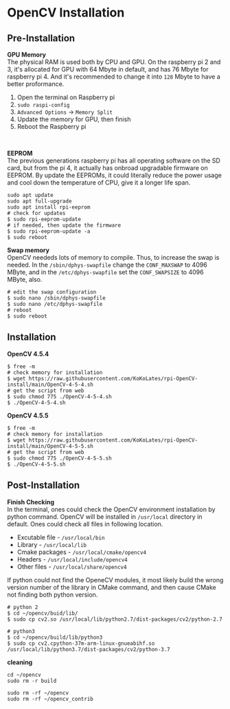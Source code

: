 # OpenCV Installation

## Pre-Installation

**GPU Memory** <br>
The physical RAM is used both by CPU and GPU. On the raspberry pi 2 and 3, it's allocated for GPU with 64 Mbyte in default, and has 76 Mbyte for raspberry pi 4. And it's recommended to change it into `128` Mbyte to have a better proformance.

1. Open the terminal on Raspberry pi
2. `sudo raspi-config` 
3. `Advanced Options` $\rightarrow$ `Memory Split`
4. Update the memory for GPU, then finish
5. Reboot the Raspberry pi
<br>

**EEPROM** <br>
The previous generations raspberry pi has all operating software on the SD card, but from the pi 4, it actually has onbroad upgradable firmware on EEPROM. By update the EEPROMs, it could literally reduce the power usage and cool down the temperature of CPU, give it a longer life span.
```shell
sudo apt update
sudo apt full-upgrade
sudo apt install rpi-eeprom
# check for updates
$ sudo rpi-eeprom-update
# if needed, then update the firmware
$ sudo rpi-eeprom-update -a
$ sudo reboot
```

**Swap memory** <br>
OpenCV neededs lots of memory to compile. Thus, to increase the swap is needed. In the `/sbin/dphys-swapfile` change the `CONF_MAXSWAP` to 4096 MByte, and in the `/etc/dphys-swapfile` set the `CONF_SWAPSIZE` to 4096 MByte, also.
```shell
# edit the swap configuration
$ sudo nano /sbin/dphys-swapfile
$ sudo nano /etc/dphys-swapfile
# reboot
$ sudo reboot
```

## Installation
**OpenCV 4.5.4**
```shell
$ free -m
# check memory for installation
$ wget https://raw.githubusercontent.com/KoKoLates/rpi-OpenCV-install/main/OpenCV-4-5-4.sh
# get the script from web
$ sudo chmod 775 ./OpenCV-4-5-4.sh
$ ./OpenCV-4-5-4.sh
```

**OpenCV 4.5.5**
```shell
$ free -m
# check memory for installation
$ wget https://raw.githubusercontent.com/KoKoLates/rpi-OpenCV-install/main/OpenCV-4-5-5.sh
# get the script from web
$ sudo chmod 775 ./OpenCV-4-5-5.sh
$ ./OpenCV-4-5-5.sh
```

## Post-Installation
**Finish Checking**<br>
In the terminal, ones could check the OpenCV environment installation by python command. OpenCV will be installed in `/usr/local` directory in default. Ones could check all files in following location.<br>
* Excutable file - `/usr/local/bin`
* Library - `/usr/local/lib`
* Cmake packages - `/usr/local/cmake/opencv4`
* Headers - `/usr/local/include/opencv4`
* Other files - `/usr/local/share/opencv4`


If python could not find the OpeneCV modules, it most likely build the wrong version number of the library in CMake command, and then cause CMake not finding both python version. 
```shell
# python 2
$ cd ~/opencv/buid/lib/
$ sudo cp cv2.so /usr/local/lib/python2.7/dist-packages/cv2/python-2.7

# python3
$ cd ~/opencv/build/lib/python3
$ sudo cp cv2.cpython-37m-arm-linux-gnueabihf.so /usr/local/lib/python3.7/dist-packages/cv2/python-3.7
```

**cleaning**
```shell
cd ~/opencv
sudo rm -r build

sudo rm -rf ~/opencv
sudo rm -rf ~/opencv_contrib
```